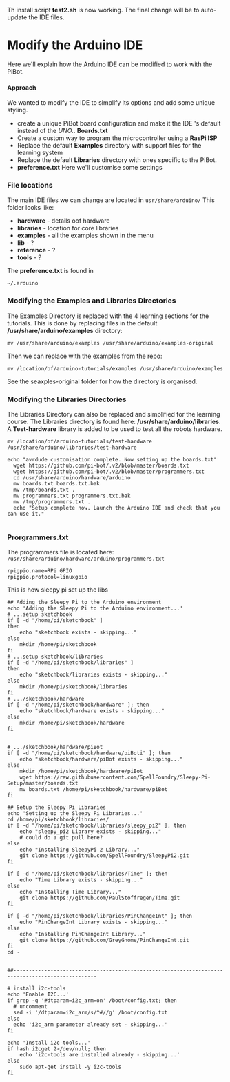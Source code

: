 Th install script **test2.sh** is now working. The final change will be to auto-update the IDE files.

# Modify the Arduino IDE 
Here we'll explain how the Arduino IDE can be modified to work with the PiBot.
#### Approach 
We wanted to modify the IDE to simplify its options and add some unique styling.
- create a unique PiBot board configuration and make it the IDE 's default instead of the *UNO*.. **Boards.txt**
- Create a custom way to program the microcontroller using a **RasPi ISP**
- Replace the default **Examples** directory with support files for the learning system
- Replace the default **Libraries** directory with ones specific to the PiBot.
- **preference.txt** Here we'll customise some settings 

### File locations

The main IDE files we can change are located in `usr/share/arduino/` This folder looks like:

- **hardware** - details oof hardware
- **libraries** - location for core libraries
- **examples** - all the examples shown in the menu
- **lib** - ?
- **reference** - ?
- **tools** - ?

The **preference.txt** is found in 
```
~/.arduino
```
### Modifying the Examples and Libraries Directories
The Examples Directory is replaced with the 4 learning sections for the tutorials.
This is done by replacing files in the default **/usr/share/arduino/examples** directory:

```
mv /usr/share/arduino/examples /usr/share/arduino/examples-original
```

Then we can replace with the examples from the repo:

```
mv /location/of/arduino-tutorials/examples /usr/share/arduino/examples
```

See the seaxples-original folder for how the directory is organised.

### Modifying the Libraries Directories
The Libraries Directory can also be replaced and simplified for the learning course.
The Libraries directory is found here: **/usr/share/arduino/libraries**. 
A **Test-hardware** library is added to be used to test all the robots hardware. 

```
mv /location/of/arduino-tutorials/test-hardware /usr/share/arduino/libraries/test-hardware
```


```
echo "avrdude customisation complete. Now setting up the boards.txt"
  wget https://github.com/pi-bot/.v2/blob/master/boards.txt
  wget https://github.com/pi-bot/.v2/blob/master/programmers.txt
  cd /usr/share/arduino/hardware/arduino
  mv boards.txt boards.txt.bak
  mv /tmp/boards.txt .
  mv programmers.txt programmers.txt.bak
  mv /tmp/programmers.txt .
  echo "Setup complete now. Launch the Arduino IDE and check that you can use it."
  
  ```
  
  ### Prorgrammers.txt
  
 The programmers file is located here: `/usr/share/arduino/hardware/arduino/programmers.txt`
 
 ```
rpigpio.name=RPi GPIO
rpigpio.protocol=linuxgpio
```


This is how sleepy pi set up the libs

```
## Adding the Sleepy Pi to the Arduino environment
echo 'Adding the Sleepy Pi to the Arduino environment...'
# ...setup sketchbook
if [ -d "/home/pi/sketchbook" ]
then
    echo "sketchbook exists - skipping..."
else
    mkdir /home/pi/sketchbook
fi
# ...setup sketchbook/libraries
if [ -d "/home/pi/sketchbook/libraries" ]
then
    echo "sketchbook/libraries exists - skipping..."
else
    mkdir /home/pi/sketchbook/libraries
fi
# .../sketchbook/hardware
if [ -d "/home/pi/sketchbook/hardware" ]; then
    echo "sketchbook/hardware exists - skipping..."
else
    mkdir /home/pi/sketchbook/hardware 
fi


# .../sketchbook/hardware/piBot
if [ -d "/home/pi/sketchbook/hardware/piBoti" ]; then
    echo "sketchbook/hardware/piBot exists - skipping..."
else
    mkdir /home/pi/sketchbook/hardware/piBot
    wget https://raw.githubusercontent.com/SpellFoundry/Sleepy-Pi-Setup/master/boards.txt
    mv boards.txt /home/pi/sketchbook/hardware/piBot
fi

## Setup the Sleepy Pi Libraries
echo 'Setting up the Sleepy Pi Libraries...'
cd /home/pi/sketchbook/libraries/
if [ -d "/home/pi/sketchbook/libraries/sleepy_pi2" ]; then
    echo "sleepy_pi2 Library exists - skipping..."
    # could do a git pull here?
else
    echo "Installing SleepyPi 2 Library..."
    git clone https://github.com/SpellFoundry/SleepyPi2.git
fi

if [ -d "/home/pi/sketchbook/libraries/Time" ]; then
    echo "Time Library exists - skipping..."
else
    echo "Installing Time Library..."
    git clone https://github.com/PaulStoffregen/Time.git
fi

if [ -d "/home/pi/sketchbook/libraries/PinChangeInt" ]; then
    echo "PinChangeInt Library exists - skipping..."
else
    echo "Installing PinChangeInt Library..."
    git clone https://github.com/GreyGnome/PinChangeInt.git
fi
cd ~


##-------------------------------------------------------------------------------------------------

# install i2c-tools
echo 'Enable I2C...'
if grep -q '#dtparam=i2c_arm=on' /boot/config.txt; then
  # uncomment
  sed -i '/dtparam=i2c_arm/s/^#//g' /boot/config.txt
else
  echo 'i2c_arm parameter already set - skipping...'
fi

echo 'Install i2c-tools...'
if hash i2cget 2>/dev/null; then
    echo 'i2c-tools are installed already - skipping...'
else
    sudo apt-get install -y i2c-tools
fi
```

